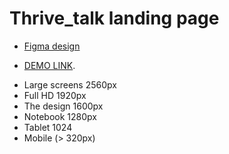 # Thrive_talk landing page
* [Figma design](https://www.figma.com/file/aHd2rHMrnzDXhowLuIQjIyVQ/ThriveTalk-Landing-Page?node-id=0%3A1)

* [DEMO LINK](https://Nvalja.github.io/Thrive_talk/).

- Large screens 2560px
- Full HD 1920px
- The design 1600px
- Notebook 1280px
- Tablet 1024
- Mobile (> 320px)
